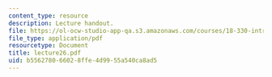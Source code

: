 ```yaml
---
content_type: resource
description: Lecture handout.
file: https://ol-ocw-studio-app-qa.s3.amazonaws.com/courses/18-330-introduction-to-numerical-analysis-spring-2004/b556278066028ffe4d9955a540ca8ad5_lecture26.pdf
file_type: application/pdf
resourcetype: Document
title: lecture26.pdf
uid: b5562780-6602-8ffe-4d99-55a540ca8ad5
---
```

